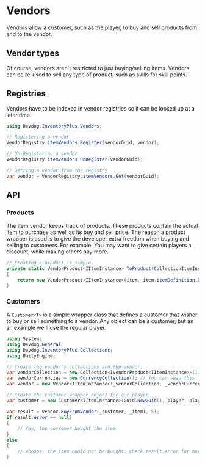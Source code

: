 # Vendors

Vendors allow a customer, such as the player, to buy and sell products from and to the vendor.

## Vendor types

Of course, vendors aren't restricted to just buying/selling items. Vendors can be re-used to sell any type of product, such as skills for skill points.

## Registries

Vendors have to be indexed in vendor registries so it can be looked up at a later time.

```csharp
using Devdog.InventoryPlus.Vendors;

// Registering a vendor
VendorRegistry.itemVendors.Register(vendorGuid, vendor);

// Un-Registering a vendor
VendorRegistry.itemVendors.UnRegister(vendorGuid);

// Getting a vendor from the registry
var vendor = VendorRegistry.itemVendors.Get(vendorGuid);
```

## API

### Products

The item vendor keeps track of products. These products contain the actual item to purchase as well as its buy and sell price. The reason a product wrapper is used is to give the developer extra freedom when buying and selling to customers.
For example: You may want to give certain players a discount, while making others pay more.

```csharp
// Creating a product is simple.
private static VendorProduct<IItemInstance> ToProduct(CollectionItemInstance item)
{
	return new VendorProduct<IItemInstance>(item, item.itemDefinition.buyPrice, item.itemDefinition.sellPrice);
}
```

### Customers

A `Customer<T>` is a simple wrapper class that defines a customer that wisher to buy or sell something to a vendor. Any object can be a customer, but as an example we'll use the regular player.

```csharp
using System;
using Devdog.General;
using Devdog.InventoryPlus.Collections;
using UnityEngine;

// Create the vendor's collections and the vendor.
var vendorCollection = new Collection<IVendorProduct<IItemInstance>>(10);
var vendorCurrencies = new CurrencyCollection(); // You can swap this for InfiniteCurrencyCollection if you want to ignore vendor currencies.
var vendor = new Vendor<IItemInstance>(_vendorCollection, _vendorCurrencies);

// Create the customer wrapper object for our player.
var customer = new Customer<IItemInstance>(Guid.NewGuid(), player, player.itemCollectionGroup, player.currencyCollectionGroup);

var result = vendor.BuyFromVendor(_customer, _item1, 5);
if(result.error == null)
{
	// Yay, the customer bought the item.
}
else
{
	// Whoops, the item could not be bought. Check result.error for more details.
}
```